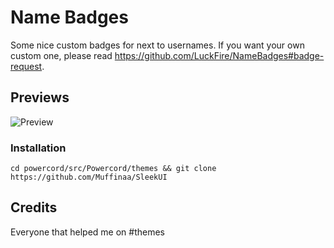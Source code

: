 # Name Badges
Some nice custom badges for next to usernames. If you want your own custom one, please read https://github.com/LuckFire/NameBadges#badge-request.

## Previews
![Preview](https://cdn.discordapp.com/attachments/807308132891885618/807309877419835453/Zrzut_ekranu_2021-02-05_185611.png)
### Installation
```
cd powercord/src/Powercord/themes && git clone https://github.com/Muffinaa/SleekUI
```

## Credits 

Everyone that helped me on #themes
